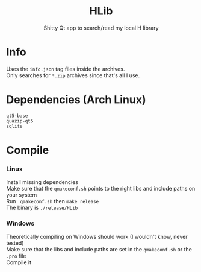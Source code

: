 <h1 align="center"> HLib </h1>
<p align="center">Shitty Qt app to search/read my local H library</p>

# Info
Uses the ```info.json``` tag files inside the archives. <br>
Only searches for ```*.zip``` archives since that's all I use. <br>

# Dependencies (Arch Linux)
```qt5-base``` <br>
```quazip-qt5``` <br>
```sqlite``` <br>

# Compile

### Linux
Install missing dependencies <br>
Make sure that the ```qmakeconf.sh``` points to the right libs and include paths on your system <br>
Run ``` qmakeconf.sh``` then ```make release``` <br>
The binary is ```./release/HLib```

### Windows
Theoretically compiling on Windows should work (I wouldn't know, never tested) <br>
Make sure that the libs and include paths are set in the ```qmakeconf.sh``` or the ```.pro``` file <br>
Compile it
